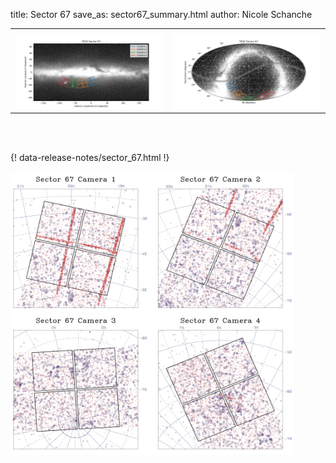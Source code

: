 title: Sector 67
save_as: sector67_summary.html
author: Nicole Schanche


<table>
  <tr>
    <th colspan="2" ></th>
  </tr>
  <tr>
    <td width="50%" style = "text-align: center;">
          <img class="img-responsive" style="max-width:100%;" src="images/sector-plots/tess_galactic_sector_067.png"> 
    </td>
    <td width="50%" style = "text-align: center;">
          <img class="img-responsive" style="max-width:100%;" src="images/sector-plots/tess_icrs_sector_067.png">
    </td>
  </tr>
</table>
<br></br>





{! data-release-notes/sector_67.html !}

<img class="img-responsive" style="max-width:90%;" src="images/sector-plots/sector-plots.067.jpeg">